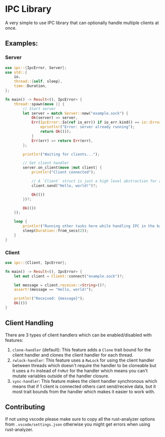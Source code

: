# IPC Library

A very simple to use IPC library that can optionally handle multiple clients at once.

## Examples:
### Server
```rust
use ipc::{IpcError, Server};
use std::{
    io,
    thread::{self, sleep},
    time::Duration,
};

fn main() -> Result<(), IpcError> {
    thread::spawn(move || {
        // Start server
        let server = match Server::new("example.sock") {
            Ok(server) => server,
            Err(IpcError::Io(ref io_err)) if io_err.kind() == io::ErrorKind::AddrInUse => {
                eprintln!("Error: server already running");
                return Ok(());
            }
            Err(err) => return Err(err),
        };

        println!("Waiting for clients...");

        // Set client handler
        server.on_client(move |mut client| {
            println!("Client connected");

            // A `Client` struct is just a high level abstraction for a `UnixStream`
            client.send("Hello, world!")?;

            Ok(())
        })?;

        Ok(())
    });

    loop {
        println!("Running other tasks here while handling IPC in the background");
        sleep(Duration::from_secs(2));
    }
}
```

### Client
```rust
use ipc::{Client, IpcError};

fn main() -> Result<(), IpcError> {
    let mut client = Client::connect("example.sock")?;

    let message = client.receive::<String>()?;
    assert!(message == "Hello, world!");

    println!("Received: {message}");
    Ok(())
}
```

## Client Handling
There are 3 types of client handlers which can be enabled/disabled with features:
1. `clone-handler` (default): This feature adds a `Clone` trait bound for the client handler and clones the client handler for each thread.
2. `rwlock-handler`: This feature uses a `RwLock` for using the client handler between threads which doesn't require the handler to be cloneable but it uses a `Fn` instead of `FnMut` for the handler which means you can't mutate variables outside of the handler closure.
3. `sync-handler`: This feature makes the client handler synchronous which means that if 1 client is connected others cant send/receive data, but it most trait bounds from the handler which makes it easier to work with.

## Contributing
If not using vscode please make sure to copy all the rust-analyzer options from `.vscode/settings.json` otherwise you might get errors when using rust-analyzer.